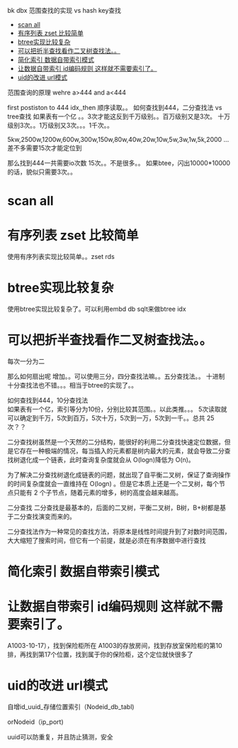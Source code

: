 bk dbx 范围查找的实现 vs hash key查找

<!-- TOC -->

- [scan all](#scan-all)
- [有序列表 zset 比较简单](#有序列表-zset-比较简单)
- [btree实现比较复杂](#btree实现比较复杂)
- [可以把折半查找看作二叉树查找法。。](#可以把折半查找看作二叉树查找法)
- [简化索引 数据自带索引模式](#简化索引-数据自带索引模式)
- [让数据自带索引  id编码规则 这样就不需要索引了。](#让数据自带索引--id编码规则-这样就不需要索引了)
- [uid的改进  url模式](#uid的改进--url模式)

<!-- /TOC -->


范围查询的原理  wehre a>444 and a<444

first postiston to 444 idx,,then 顺序读取。。
如何查找到444，二分查找法 vs tree查找
如果表有一个亿   。。3次才能这反到千万级别。。百万级别又是3次。
十万级别3次。。1万级别又3次。。。1千次。。

5kw,2500w,1200w,600w,300w,150w,80w,40w,20w,10w,5w,3w,1w,5k,2000   ...差不多需要15次才能定位到

那么找到444一共需要io次数 15次。。不是很多。。
如果btee，闪出10000*10000的话，貌似只需要3次。。

# scan all
# 有序列表 zset 比较简单
使用有序列表实现比较简单。。zset rds

# btree实现比较复杂
使用btree实现比较复杂了。可以利用embd db sqlt来做btree idx

# 可以把折半查找看作二叉树查找法。。
每次一分为二

那么如何扇出呢 增加。。可以使用三分，四分查找法嘛。。五分查找法。。  十进制十分查找法也不错。。。相当于btree的实现了。。



如何查找到444，10分查找法  
如果表有一个亿，索引等分为10份，分别比较其范围。。以此类推。。。
5次读取就可以确定到千万，5次到百万，5次十万，5次到一万，5次到一千。。总共  25次？？

二分查找树虽然是一个天然的二分结构，能很好的利用二分查找快速定位数据，但是它存在一种极端的情况，每当插入的元素都是树内最大的元素，就会导致二分查找树退化成一个链表，此时查询复杂度就会从 O(logn)降低为 O(n)。

为了解决二分查找树退化成链表的问题，就出现了自平衡二叉树，保证了查询操作的时间复杂度就会一直维持在 O(logn) 。但是它本质上还是一个二叉树，每个节点只能有 2 个子节点，随着元素的增多，树的高度会越来越高。


二分查找
二分查找是最基本的，后面的二叉树，平衡二叉树，B树，B+树都是基于二分查找演变而来的。

二分查找法作为一种常见的查找方法，将原本是线性时间提升到了对数时间范围，大大缩短了搜索时间，但它有一个前提，就是必须在有序数据中进行查找

# 简化索引 数据自带索引模式
# 让数据自带索引  id编码规则 这样就不需要索引了。


A1003-10-17），找到保险柜所在 A1003的存放房间，找到存放室保险柜的第10排，再找到第17个位置，找到属于你的保险柜，这个定位就快很多了

# uid的改进  url模式

自增id_uuid_存储位置索引（Nodeid_db_tabl)

orNodeid（ip_port) 

uuid可以防重复，并且防止猜测，安全